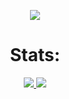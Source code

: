 <p align="center">
  <a href="Blue">
    <img src="https://github-readme-stats.vercel.app/api?username=kamal710&show_icons=true&theme=gotham">
  </a>
</p>

<h1 align="center"> Stats: </h1>

<p align="center">
  <a href="My stats">
    <img src="https://github-readme-stats.vercel.app/api/top-langs/?username=Blue&layout=compact">
  </a>
  
  <a href="https://github.com/Ashutosh00710/github-readme-activity-graph">
    <img src="https://activity-graph.herokuapp.com/graph?username=Blue&theme=gotham&hide_border=true">
  </a>

<!-- <img id="gstats" src=""> -->
<!-- <img id="stats" src=""> -->
